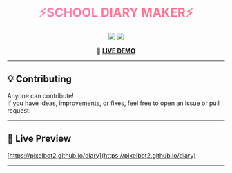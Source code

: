 <h1 align="center">
  <span style="background: linear-gradient(90deg, #ff7eb3, #ff758c); -webkit-background-clip: text; color: transparent;">
    ⚡SCHOOL DIARY MAKER⚡
  </span>
</h1>

<p align="center">
  <img src="https://img.shields.io/badge/Status-LIVE-success?style=for-the-badge" />
  <img src="https://img.shields.io/badge/Version-2.0-blueviolet?style=for-the-badge" />
</p>

<p align="center">
  🔗 <b><a href="https://pixelbot2.github.io/diary" target="_blank">LIVE DEMO</a></b>
</p>

---

## 💡 Contributing
Anyone can contribute!  
If you have ideas, improvements, or fixes, feel free to open an issue or pull request.  

---

## 🎯 Live Preview
[https://pixelbot2.github.io/diary](https://pixelbot2.github.io/diary)  

---

